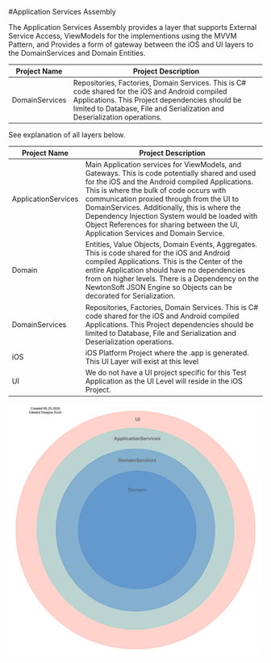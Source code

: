 #Application Services Assembly


The Application Services Assembly provides a layer that supports External Service Access, ViewModels for the implementions using the MVVM Pattern, and Provides a form of gateway between the iOS and UI layers to the DomainServices and Domain Entities.




|Project Name|Project Description|
|-----|-----|
|DomainServices|Repositories, Factories, Domain Services. This is C# code shared for the iOS and Android compiled Applications. This Project dependencies should be limited to Database, File and Serialization and Deserialization operations.|


See explanation of all layers below.


|Project Name|Project Description|
|-----|-----|
|ApplicationServices|Main Application services for ViewModels, and Gateways. This is code potentially shared and used for the iOS and the Android compiled Applications. This is where the bulk of code occurs with communication proxied through from the UI to DomainServices. Additionally, this is where the  Dependency Injection System would be loaded with Object References for sharing between the UI, Application Services and Domain Service.|
|Domain|Entities, Value Objects, Domain Events, Aggregates. This is code shared for the iOS and Android compiled Applications. This is the Center of the entire Application should have no dependencies from on higher levels. There is a Dependency on the NewtonSoft JSON Engine so Objects can be decorated for Serialization.|
|DomainServices|Repositories, Factories, Domain Services. This is C# code shared for the iOS and Android compiled Applications. This Project dependencies should be limited to Database, File and Serialization and Deserialization operations.|
|iOS|iOS Platform Project where the .app is generated. This UI Layer will exist at this level|
|UI|We do not have a UI project specific for this Test Application as the UI Level will reside in the iOS Project.|


![Project Relationship Diagram](DomainDrivenDesignOnion.png "Project Relationship Diagram") 

